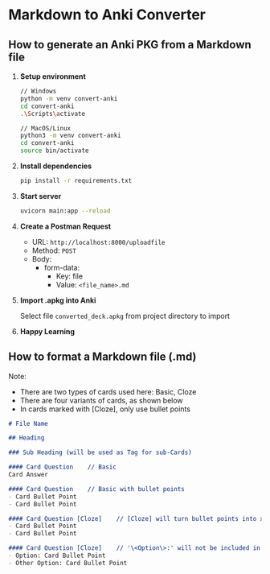 # Markdown to Anki Converter

## How to generate an Anki PKG from a Markdown file

1. **Setup environment**

    ```bash
    // Windows
    python -m venv convert-anki
    cd convert-anki
    .\Scripts\activate

    // MacOS/Linux
    python3 -m venv convert-anki
    cd convert-anki
    source bin/activate
    ```

2. **Install dependencies**

    ```bash
    pip install -r requirements.txt
    ```

3. **Start server**

    ```bash
    uvicorn main:app --reload
    ```

4. **Create a Postman Request**

   - URL: `http://localhost:8000/uploadfile`
   - Method: `POST`
   - Body:
     - form-data:
       - Key: file
       - Value: `<file_name>.md`

5. **Import .apkg into Anki**

    Select file `converted_deck.apkg` from project directory to import

6. **Happy Learning**

## How to format a Markdown file (.md)

Note:

- There are two types of cards used here: Basic, Cloze
- There are four variants of cards, as shown below
- In cards marked with [Cloze], only use bullet points

```markdown
# File Name

## Heading

### Sub Heading (will be used as Tag for sub-Cards)

#### Card Question    // Basic
Card Answer

#### Card Question    // Basic with bullet points
- Card Bullet Point
- Card Bullet Point

#### Card Question [Cloze]    // [Cloze] will turn bullet points into x Cloze cards
- Card Bullet Point
- Card Bullet Point

#### Card Question [Cloze]    // '\<Option\>:' will not be included in Cloze tags
- Option: Card Bullet Point
- Other Option: Card Bullet Point
```
